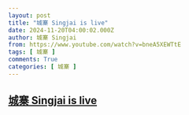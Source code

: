```yaml
---
layout: post
title: "城寨 Singjai is live"
date: 2024-11-20T04:00:02.000Z
author: 城寨 Singjai
from: https://www.youtube.com/watch?v=bneA5XEWTtE
tags: [ 城寨 ]
comments: True
categories: [ 城寨 ]
---
```

<!--1732075202000-->
[城寨 Singjai is live](https://www.youtube.com/watch?v=bneA5XEWTtE)
------

<div>

</div>
